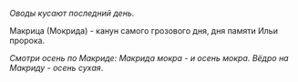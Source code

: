 _Оводы кусают последний день_.

Макрица (Мокрида) - канун самого грозового дня, дня памяти Ильи пророка.

_Смотри осень по Макриде: Макрида мокра - и осень мокра. Вёдро на Макри­ду - осень сухая_.
